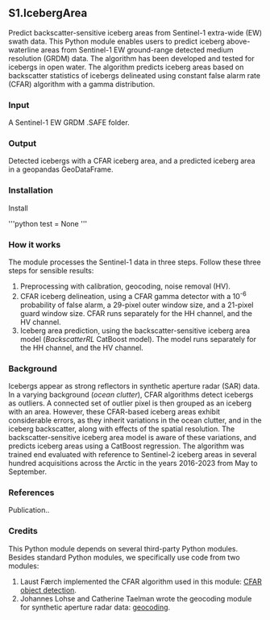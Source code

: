 ## S1.IcebergArea
Predict backscatter-sensitive iceberg areas from Sentinel-1 extra-wide (EW) swath data. This Python module enables users to predict iceberg above-waterline areas from Sentinel-1 EW ground-range detected medium resolution (GRDM) data. The algorithm has been developed and tested for icebergs in open water. The algorithm predicts iceberg areas based on backscatter statistics of icebergs delineated using constant false alarm rate (CFAR) algorithm with a gamma distribution.

### Input
A Sentinel-1 EW GRDM .SAFE folder.

### Output
Detected icebergs with a CFAR iceberg area, and a predicted iceberg area in a geopandas GeoDataFrame.

### Installation
Install 

'''python
test = None
'''

### How it works
The module processes the Sentinel-1 data in three steps. Follow these three steps for sensible results:
1. Preprocessing with calibration, geocoding, noise removal (HV).
2. CFAR iceberg delineation, using a CFAR gamma detector with a 10<sup>-6</sup> probability of false alarm, a 29-pixel outer window size, and a 21-pixel guard window size. CFAR runs separately for the HH channel, and the HV channel.
3. Iceberg area prediction, using the backscatter-sensitive iceberg area model (*BackscatterRL* CatBoost model). The model runs separately for the HH channel, and the HV channel.

### Background
Icebergs appear as strong reflectors in synthetic aperture radar (SAR) data. In a varying background (*ocean clutter*), CFAR algorithms detect icebergs as outliers. A connected set of outlier pixel is then grouped as an iceberg with an area. However, these CFAR-based iceberg areas exhibit considerable errors, as they inherit variations in the ocean clutter, and in the iceberg backscatter, along with effects of the spatial resolution. The backscatter-sensitive iceberg area model is aware of these variations, and predicts iceberg areas using a CatBoost regression. The algorithm was trained end evaluated with reference to Sentinel-2 iceberg areas in several hundred acquisitions across the Arctic in the years 2016-2023 from May to September. 

### References
Publication..

### Credits
This Python module depends on several third-party Python modules. Besides standard Python modules, we specifically use code from two modules:
1. Laust Færch implemented the CFAR algorithm used in this module: [CFAR object detection](https://github.com/LaustFaerch/cfar-object-detection).
2. Johannes Lohse and Catherine Taelman wrote the geocoding module for synthetic aperture radar data: [geocoding]().
